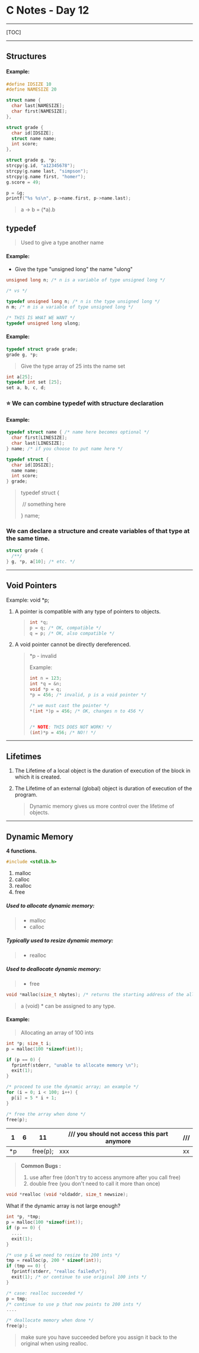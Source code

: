 # C Notes - Day 12

----



[TOC]



------



## Structures



#### Example:

```c
#define IDSIZE 10
#define NAMESIZE 20

struct name {
  char last[NAMESIZE];
  char first[NAMESIZE];
},

struct grade {
  char id[IDSIZE];
  struct name name;
  int score;
},

struct grade g, *p;
strcpy(g.id, "a12345678");
strcpy(g.name last, "simpson");
strcpy(g.name first, "homer");
g.score = 49;

p = &g;
printf("%s %s\n", p->name.first, p->name.last);
```

> a -> b = (*a).b



## typedef

> Used to give a type another name



#### Example:

- Give the type "unsigned long" the name "ulong"

```c
unsigned long n; /* n is a variable of type unsigned long */

/* vs */

typedef unsigned long n; /* n is the type unsigned long */
n m; /* m is a variable of type unsigned long */

/* THIS IS WHAT WE WANT */
typedef unsigned long ulong;
```



#### Example:

```c
typedef struct grade grade;
grade g, *p;
```



> Give the type array of 25 ints the name set

```c
int a[25];
typedef int set [25];
set a, b, c, d;
```





### ⭐️ We can combine typedef with structure declaration



#### Example:

```c
typedef struct name { /* name here becomes optional */
  char first[LINESIZE];
  char last[LINESIZE];
} name; /* if you choose to put name here */

typedef struct {
  char id[IDSIZE];
  name name;
  int score;
} grade;
```

> typedef struct {
>
> ​	// something here
>
> } name;



### We can declare a structure and create variables of that type at the same time.

```c
struct grade {
  /**/
} g, *p, a[10]; /* etc. */
```



---



## Void Pointers



Example: void *p;



1. A pointer is compatible with any type of pointers to objects.

   > ```c
   > int *q;
   > p = q; /* OK, compatible */
   > q = p; /* OK, also compatible */
   > ```



2. A void pointer cannot be directly dereferenced.

   > *p - invalid
   >
   > Example:
   >
   > ```c
   > int n = 123;
   > int *q = &n;
   > void *p = q;
   > *p = 456; /* invalid, p is a void pointer */
   > 
   > /* we must cast the pointer */
   > *(int *)p = 456; /* OK, changes n to 456 */
   > 
   > 
   > /* NOTE: THIS DOES NOT WORK! */
   > (int)*p = 456; /* NO!! */
   > ```



---



## Lifetimes



1. The Lifetime of a local object is the duration of execution of the block in which it is created.



2. The Lifetime of an external (global) object is duration of execution of the program.

   > Dynamic memory gives us more control over the lifetime of objects.



---



## Dynamic Memory



**4 functions.**

```c
#include <stdlib.h>
```

1. malloc
2. calloc
3. realloc
4. free



##### Used to allocate dynamic memory:

> - malloc
> - calloc



##### Typically used to resize dynamic memory:

> - realloc



##### Used to deallocate dynamic memory:

> - free



```c
void *malloc(size_t nbytes); /* returns the starting address of the allocated memory or the null pointer on failure */
```

> a (void) * can be assigned to any type.



#### Example:

> Allocating an array of 100 ints

```c
int *p; size_t i;
p = malloc(100 *sizeof(int));

if (p == 0) {
  fprintf(stderr, "unable to allocate memory \n");
  exit(1);
}

/* proceed to use the dynamic array; an example */
for (i = 0; i < 100; i++) {
  p[i] = 5 * i + 1;
}

/* free the array when done */
free(p);
```



| 1    | 6    | 11       | /// you should not access this part anymore | ///  |
| ---- | ---- | -------- | ------------------------------------------- | ---- |
| *p   |      | free(p); | xxx                                         | xx   |

> **Common Bugs :** 
>
> 1. use after free (don't try to access anymore after you call free)
> 2. double free (you don't need to call it more than once)



```c
void *realloc (void *oldaddr, size_t newsize);
```



What if the dynamic array is not large enough?

```c
int *p, *tmp;
p = malloc(100 *sizeof(int));
if (p == 0) {
  ....
  exit(1);
}

/* use p & we need to resize to 200 ints */
tmp = realloc(p, 200 * sizeof(int));
if (tmp == 0) {
  fprintf(stderr, "realloc failed\n");
  exit(1); /* or continue to use original 100 ints */
}

/* case: realloc succeeded */
p = tmp;
/* continue to use p that now points to 200 ints */
....

/* deallocate memory when done */
free(p);
```

> make sure you have succeeded before you assign it back to the original when using realloc.





















